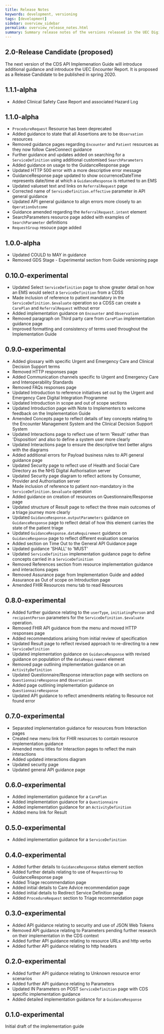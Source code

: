 ```yaml
---
title: Release Notes
keywords: development, versioning
tags: [development]
sidebar: overview_sidebar
permalink: overview_release_notes.html
summary: Summary release notes of the versions released in the UEC Digital Integration Programme Implementation Guide
---
```


## 2.0-Release Candidate (proposed) ##

The next version of the CDS API Implemenation Guide will introduce additional guidance and introduce the UEC Encounter Report. It is proposed as a Release Candidate to be published in spring 2020.

## 1.1.1-alpha ##
* Added Clinical Safety Case Report and associated Hazard Log


## 1.1.0-alpha ##
*  `ProcedureRequest` Resource has been deprecated
*  Added guidance to state that all Assertions are to be `Observation` resources
*  Removed guidance pages regarding `Encounter` and `Patient` resources as they now follow CareConnect guidance
*  Further guidance and updates added on searching for a `ServiceDefinition` using additional customised `SearchParameters`
*  Added guidance on usage to the GuidanceResponse page
*  Updated HTTP 500 error with a more descriptive error message
*  GuidanceResponse page updated to show occurrenceDateTime represents date/time at which a `GuidanceResponse` is returned to an EMS
*  Updated valueset text and links on `ReferralRequest` page
*  Corrected name of `ServiceDefinition.effective` parameter in API general guidance
*  Updated API general guidance to align errors more closely to an `OperationOutcome`
*  Guidance amended regarding the `ReferralRequest.intent` element
*  SearchParameters resource page added with examples of `SearchParameter` definitions
*  `RequestGroup` resouce page added


## 1.0.0-alpha ##
*  Updated COULD to MAY in guidance
*  Removed GDS Stage - Experimental section from Guide versioning page

## 0.10.0-experimental ##
*  Updated Select `ServiceDefinition` page to show greater detail on how an EMS would select a `ServiceDefinition` from a CDSS
*  Made inclusion of reference to patient mandatory in the `ServiceDefinition.$evaluate` operation so a CDSS can create a `CarePlan` and `ReferralRequest` without error
*  Added implementation guidance on `Encounter` and `Observation`
*  Removed paragraph on Third party care from `CarePlan` implementation guidance page
*  Improved formatting and consistency of terms used throughout the Implementation Guide

## 0.9.0-experimental ##
*  Added glossary with specific Urgent and Emergency Care and Clinical Decision Support terms
*  Removed HTTP responses page
*  Added Communication channels specific to Urgent and Emergency Care and Interoperability Standards
*  Removed FAQs responses page
*  Updated Introduction to reference initiatives set out by the Urgent and Emergency Care Digital Integration Programme
*  Updated Introduction in scope and out of scope sections
*  Updated Introduction page with Note to Implementers to welcome feedback on the Implementation Guide
*  Amended Concepts page to reflect details of key concepts relating to the Encounter Management System and the Clinical Decision Support System
*  Updated Interactions page to reflect use of term 'Result' rather than 'Disposition' and also to define a system user more clearly
*  Updated Interactions page to ensure the descriptive text better aligns with the diagrams
*  Added additional errors for Payload business rules to API general guidance page
*  Updated Security page to reflect use of Health and Social Care Directory as the NHS Digital Authorisation server
*  Updated Security page diagram to reflect actions by Consumer, Provider and Authorisation server
*  Made inclusion of reference to patient non-mandatory in the `ServiceDefinition.$evaluate` operation
*  Added guidance on creation of resources on Questionnaire/Response page
*  Updated structure of Result page to reflect the three main outcomes of a triage journey more clearly
*  Updated `GuidanceResponse.outputParameters` guidance on `GuidanceResponse` page to reflect detail of how this element carries the state of the patient triage
*  Updated `GuidanceResponse.dataRequirement` guidance on `GuidanceResponse` page to reflect different evaluation scenarios
*  Added section on Time Out to the General API Guidance page
*  Updated guidance 'SHALL' to 'MUST'
*  Updated `ServiceDefinition` implementation guidance page to define concepts carried in a `ServiceDefinition`
*  Removed References section from resource implementation guidance and interactions pages
*  Removed Assurance page from Implementation Guide and added Assurance as Out of scope on Introduction page
*  Amended FHIR Resources menu tab to read Resources

## 0.8.0-experimental ##
*  Added further guidance relating to the `userType`, `initiatingPerson` and `recipientPerson` parameters for the `ServiceDefinition.$evaluate` operation.
*  Removed FHIR API guidance from the menu and moved HTTP responses page
*  Added recommendations arising from initial review of specification
*  Updated Result page to reflect revised approach to re-directing to a new `ServiceDefinition`
*  Updated implementation guidance on `GuidanceResponse` with revised guidance on population of the `dataRequirement` element 
*  Removed page outlining implementation guidance on an `ActivityDefinition`
*  Updated Questionnaire/Response interaction page with sections on `QuestionnaireResponse` and `Observation`
*  Added page outlining implementation guidance on `QuestionnaireResponse`
*  Updated API guidance to reflect amendments relating to Resource not found error

## 0.7.0-experimental ##
*  Separated implementation guidance for resources from Interaction pages
*  Created new menu link for FHIR resources to contain resource implementation guidance
*  Amended menu titles for Interaction pages to reflect the main interactions
*  Added updated interactions diagram
*  Updated security page  
*  Updated general API guidance page


## 0.6.0-experimental ##
*  Added implementation guidance for a `CarePlan`
*  Added implementation guidance for a `Questionnaire`
*  Added implementation guidance for an `ActivityDefinition`
*  Added menu link for Result

## 0.5.0-experimental ##
*  Added implementation guidance for a `ServiceDefinition`  

## 0.4.0-experimental ##
*  Added further details to `GuidanceResponse` status element section
*  Added further details relating to use of `RequestGroup` to GuidanceResponse page  
*  Added Triage recommendation page
*  Added initial details to Care Advice recommendation page 
*  Added initial details to Redirect Service Definition page  
*  Added `ProcedureRequest` section to Triage recommendation page  

## 0.3.0-experimental ##
*  Added API guidance relating to security and use of JSON Web Tokens  
*  Removed API guidance relating to Parameters pending further research on their implementation in the CDS context
*  Added further API guidance relating to resource URLs and http verbs
*  Added further API guidance relating to http headers

## 0.2.0-experimental ##

*  Added further API guidance relating to Unknown resource error scenarios  
*  Added further API guidance relating to Parameters
*  Updated IN Parameters on POST `ServiceDefinition` page with CDS specific implementation guidance 
*  Added detailed implementation guidance for a `GuidanceResponse`

## 0.1.0-experimental ##

Initial draft of the implementation guide
<!--stackedit_data:
eyJoaXN0b3J5IjpbNjgxNzEyNjc3XX0=
-->